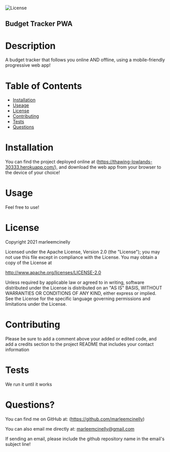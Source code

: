 ![License](https://img.shields.io/badge/License-Apache%202.0-blue.svg)

 ## Budget Tracker PWA

 # Description

 A budget tracker that follows you online AND offline, using a mobile-friendly progressive web app!

 # Table of Contents

 * [Installation](#-installation)
 * [Useage](#-usage)
 * [License](#-license)
 * [Contributing](#-contributing)
 * [Tests](#-tests)
 * [Questions](#-questions)

 # Installation

 You can find the project deployed online at (https://thawing-lowlands-30333.herokuapp.com/), and download the web app from your browser to the device of your choice! 

 # Usage

 Feel free to use!

 # License

 Copyright 2021 marleemcinelly

 Licensed under the Apache License, Version 2.0 (the "License");
 you may not use this file except in compliance with the License.
 You may obtain a copy of the License at

 http://www.apache.org/licenses/LICENSE-2.0

 Unless required by applicable law or agreed to in writing, software
 distributed under the License is distributed on an "AS IS" BASIS,
 WITHOUT WARRANTIES OR CONDITIONS OF ANY KIND, either express or implied.
 See the License for the specific language governing permissions and
 limitations under the License.

 # Contributing

 Please be sure to add a comment above your added or edited code, and add a credits section to the project README that includes your contact information

 # Tests

 We run it until it works

 # Questions?

 You can find me on GitHub at: (https://github.com/marleemcinelly)

 You can also email me directly at: marleemcinelly@gmail.com 

If sending an email, please include the github repository name in the email's subject line!